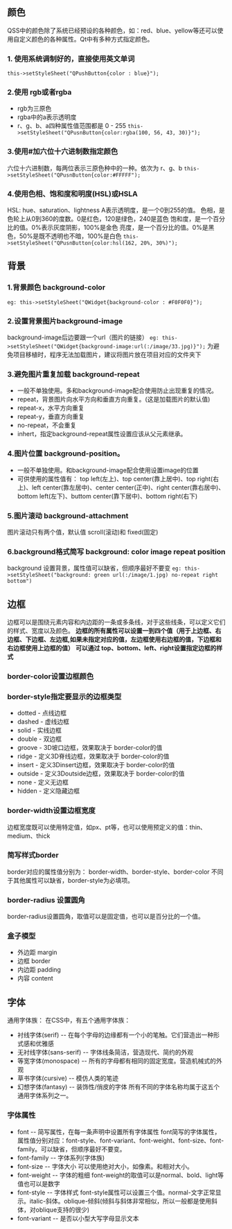## 颜色
QSS中的颜色除了系统已经预设的各种颜色，如：red、blue、yellow等还可以使用自定义颜色的各种属性。Qt中有多种方式指定颜色。
### 1. 使用系统调制好的，直接使用英文单词
`this->setStyleSheet("QPushButton{color : blue}");`

### 2.使用 rgb或者rgba
- rgb为三原色
- rgba中的a表示透明度
- r、g、b、a四种属性值范围都是 0 - 255
`this->setStyleSheet("QPusnButton{color:rgba(100, 56, 43, 30)}");`

### 3.使用#加六位十六进制数指定颜色
六位十六进制数，每两位表示三原色种中的一种。依次为 r、g、b
`this->setStyleSheet("QPusnButton{color:#FFFFF");`

### 4.使用色相、饱和度和明度(HSL)或HSLA
HSL: hue、saturation、lightness
A表示透明度，是一个0到255的值。
色相，是色轮上从0到360的度数。0是红色，120是绿色，240是蓝色
饱和度，是一个百分比的值。0%表示灰度阴影，100%是金色
亮度，是一个百分比的值。0%是黑色，50%是既不透明也不暗，100%是白色
`this->setStyleSheet("QPusnButton{color:hsl(162, 20%, 30%)");`

## 背景
### 1.背景颜色 background-color
`eg: this->setStyleSheet("QWidget{background-color : #F0F0F0}");`

### 2.设置背景图片background-image
background-image后边要跟一个url（图片的链接）
`eg: this->setStyleSheet("QWidget{background-image:url(:/image/33.jpg)}");`
为避免项目移植时，程序无法加载图片，建议将图片放在项目对应的文件夹下

### 3.避免图片重复加载 background-repeat
- 一般不单独使用。多和background-image配合使用防止出现重复的情况。
- repeat，背景图片向水平方向和垂直方向重复。(这是加载图片的默认值)
- repeat-x，水平方向重复
- repeat-y，垂直方向重复
- no-repeat，不会重复
- inhert，指定background-repeat属性设置应该从父元素继承。

### 4.图片位置 background-position。
- 一般不单独使用。和background-image配合使用设置image的位置
- 可供使用的属性值有： top left(左上)、top center(靠上居中)、top right(右上)、left center(靠左居中)、center center(正中)、right center(靠右居中)、bottom left(左下)、buttom center(靠下居中)、bottom right(右下)

### 5.图片滚动 background-attachment
图片滚动只有两个值，默认值 scroll(滚动)和 fixed(固定)

### 6.background格式简写 background: color image repeat position
background 设置背景，属性值可以缺省，但顺序最好不要变
`eg: this->setStyleSheet("background: green url(:/image/1.jpg) no-repeat right bottom")`


## 边框
边框可以是围绕元素内容和内边距的一条或多条线，对于这些线条，可以定义它们的样式、宽度以及颜色。
**边框的所有属性可以设置一到四个值（用于上边框、右边框、下边框、左边框,如果未指定对应的值，左边框使用右边框的值，下边框和右边框使用上边框的值）**
**可以通过 top、bottom、left、right设置指定边框的样式**

### border-color设置边框颜色

### border-style指定要显示的边框类型
- dotted - 点线边框
- dashed - 虚线边框
- solid - 实线边框
- double - 双边框
- groove - 3D坡口边框，效果取决于 border-color的值
- ridge - 定义3D脊线边框，效果取决于 border-color的值
- insert - 定义3Dinsert边框，效果取决于 border-color的值
- outside - 定义3Doutside边框，效果取决于 border-color的值
- none - 定义无边框
- hidden - 定义隐藏边框


### border-width设置边框宽度
边框宽度既可以使用特定值，如px、pt等，也可以使用预定义的值：thin、medium、thick

### 简写样式border
border对应的属性值分别为： border-width、border-style、border-color
不同于其他属性可以缺省，border-style为必填项。

### border-radius 设置圆角
border-radius设置圆角，取值可以是固定值，也可以是百分比的一个值。

### 盒子模型
- 外边距 margin
- 边框 border
- 内边距 padding
- 内容 content


## 字体
通用字体族：
在CSS中，有五个通用字体族：
- 衬线字体(serif) -- 在每个字母的边缘都有一个小的笔触。它们营造出一种形式感和优雅感
- 无衬线字体(sans-serif) -- 字体线条简洁，营造现代、简约的外观
- 等宽字体(monospace) -- 所有的字母都有相同的固定宽度。营造机械式的外观
- 草书字体(cursive) -- 模仿人类的笔迹
- 幻想字体(fantasy) -- 装饰性/俏皮的字体
所有不同的字体名称均属于这五个通用字体系列之一。

### 字体属性
- font -- 简写属性，在每一条声明中设置所有字体属性
font简写的字体属性，属性值分别对应：font-style、font-variant、font-weight、font-size、font-family。可以缺省，但顺序最好不要变。
- font-family -- 字体系列(字体族)
- font-size -- 字体大小
可以使用绝对大小，如像素。和相对大小。
- font-weight -- 字体的粗细
font-weight的取值可以是normal、bold、light等值也可以是数字
- font-style -- 字体样式
font-style属性可以设置三个值。normal-文字正常显示。italic-斜体。oblique-倾斜(倾斜与斜体非常相似，所以一般都是使用斜体，对oblique支持的很少)
- font-variant -- 是否以小型大写字母显示文本